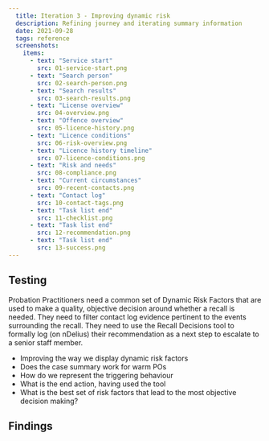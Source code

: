 ```yaml
---
  title: Iteration 3 - Improving dynamic risk
  description: Refining journey and iterating summary information
  date: 2021-09-28
  tags: reference
  screenshots:
    items:
      - text: "Service start"
        src: 01-service-start.png
      - text: "Search person"
        src: 02-search-person.png
      - text: "Search results"
        src: 03-search-results.png
      - text: "License overview"
        src: 04-overview.png
      - text: "Offence overview"
        src: 05-licence-history.png
      - text: "Licence conditions"
        src: 06-risk-overview.png
      - text: "Licence history timeline"
        src: 07-licence-conditions.png
      - text: "Risk and needs"
        src: 08-compliance.png
      - text: "Current circumstances"
        src: 09-recent-contacts.png
      - text: "Contact log"
        src: 10-contact-tags.png
      - text: "Task list end"
        src: 11-checklist.png
      - text: "Task list end"
        src: 12-recommendation.png
      - text: "Task list end"
        src: 13-success.png
---
```


## Testing

Probation Practitioners need a common set of Dynamic Risk Factors that are used to make a quality, objective decision around whether a recall is needed. They need to filter contact log evidence pertinent to the events surrounding the recall. They need to use the Recall Decisions tool to formally log (on nDelius) their recommendation as a next step to escalate to a senior staff member.

* Improving the way we display dynamic risk factors
* Does the case summary work for warm POs
* How do we represent the triggering behaviour
* What is the end action, having used the tool
* What is the best set of risk factors that lead to the most objective decision making?

## Findings
